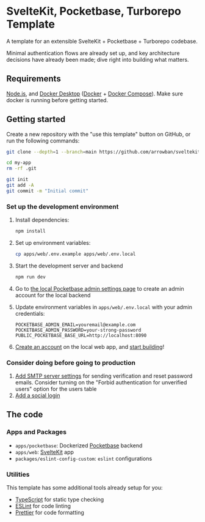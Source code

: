 # SvelteKit, Pocketbase, Turborepo Template

A template for an extensible SvelteKit + Pocketbase + Turborepo codebase.

Minimal authentication flows are already set up, and key architecture decisions have already been made; dive right into building what matters.

## Requirements

[Node.js](https://nodejs.org), and [Docker Desktop](https://www.docker.com/products/docker-desktop) ([Docker](https://www.docker.com) + [Docker Compose](https://docs.docker.com/compose)). Make sure docker is running before getting started.

## Getting started

Create a new repository with the "use this template" button on GitHub, or run the following commands:

```sh
git clone --depth=1 --branch=main https://github.com/arrowban/sveltekit-pocketbase-turborepo-template.git my-app

cd my-app
rm -rf .git

git init
git add -A
git commit -m "Initial commit"
```

### Set up the development environment

1.  Install dependencies:

    ```sh
    npm install
    ```

2.  Set up environment variables:

    ```sh
    cp apps/web/.env.example apps/web/.env.local
    ```

3.  Start the development server and backend

    ```sh
    npm run dev
    ```

4.  Go to [the local Pocketbase admin settings page](http://localhost:8090/_) to create an admin account for the local backend
5.  Update environment variables in `apps/web/.env.local` with your admin credentials:

    ```
    POCKETBASE_ADMIN_EMAIL=youremail@example.com
    POCKETBASE_ADMIN_PASSWORD=your-strong-password
    PUBLIC_POCKETBASE_BASE_URL=http://localhost:8090
    ```

6.  [Create an account](http://localhost:5173/create-account) on the local web app, and [start building](http://localhost:5173/home)!

### Consider doing before going to production

1. [Add SMTP server settings](https://pocketbase.io/docs/going-to-production/#use-smtp-mail-server) for sending verification and reset password emails. Consider turning on the "Forbid authentication for unverified users" option for the users table
2. [Add a social login](https://pocketbase.io/docs/authentication/#oauth2-integration)

## The code

### Apps and Packages

- `apps/pocketbase`: Dockerized [Pocketbase](https://pocketbase.io) backend
- `apps/web`: [SvelteKit](https://kit.svelte.dev) app
- `packages/eslint-config-custom`: `eslint` configurations

### Utilities

This template has some additional tools already setup for you:

- [TypeScript](https://www.typescriptlang.org) for static type checking
- [ESLint](https://eslint.org) for code linting
- [Prettier](https://prettier.io) for code formatting
